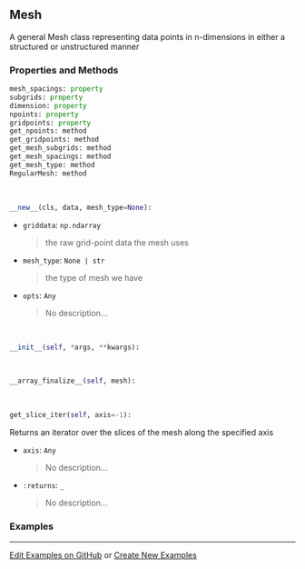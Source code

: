 ## <a id="McUtils.Zachary.Mesh.Mesh">Mesh</a>
A general Mesh class representing data points in n-dimensions in either a structured or unstructured manner

### Properties and Methods
```python
mesh_spacings: property
subgrids: property
dimension: property
npoints: property
gridpoints: property
get_npoints: method
get_gridpoints: method
get_mesh_subgrids: method
get_mesh_spacings: method
get_mesh_type: method
RegularMesh: method
```
<a id="McUtils.Zachary.Mesh.Mesh.__new__">&nbsp;</a>
```python
__new__(cls, data, mesh_type=None): 
```

- `griddata`: `np.ndarray`
    >the raw grid-point data the mesh uses
- `mesh_type`: `None | str`
    >the type of mesh we have
- `opts`: `Any`
    >No description...

<a id="McUtils.Zachary.Mesh.Mesh.__init__">&nbsp;</a>
```python
__init__(self, *args, **kwargs): 
```

<a id="McUtils.Zachary.Mesh.Mesh.__array_finalize__">&nbsp;</a>
```python
__array_finalize__(self, mesh): 
```

<a id="McUtils.Zachary.Mesh.Mesh.get_slice_iter">&nbsp;</a>
```python
get_slice_iter(self, axis=-1): 
```
Returns an iterator over the slices of the mesh along the specified axis
- `axis`: `Any`
    >No description...
- `:returns`: `_`
    >No description...

### Examples


___

[Edit Examples on GitHub](https://github.com/McCoyGroup/References/edit/gh-pages/Documentation/examples/McUtils/Zachary/Mesh/Mesh.md) or 
[Create New Examples](https://github.com/McCoyGroup/References/new/gh-pages/?filename=Documentation/examples/McUtils/Zachary/Mesh/Mesh.md)